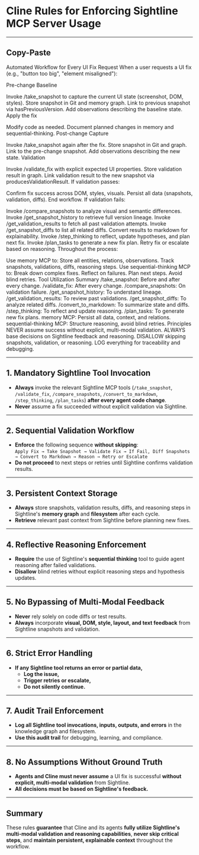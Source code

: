# Cline Rules for Enforcing Sightline MCP Server Usage

---



## **Copy-Paste**
Automated Workflow for Every UI Fix Request
When a user requests a UI fix (e.g., "button too big", "element misaligned"):

Pre-change Baseline

Invoke /take_snapshot to capture the current UI state (screenshot, DOM, styles).
Store snapshot in Git and memory graph.
Link to previous snapshot via hasPreviousVersion.
Add observations describing the baseline state.
Apply the fix

Modify code as needed.
Document planned changes in memory and sequential-thinking.
Post-change Capture

Invoke /take_snapshot again after the fix.
Store snapshot in Git and graph.
Link to the pre-change snapshot.
Add observations describing the new state.
Validation

Invoke /validate_fix with explicit expected UI properties.
Store validation result in graph.
Link validation result to the new snapshot via producesValidationResult.
If validation passes:

Confirm fix success across DOM, styles, visuals.
Persist all data (snapshots, validation, diffs).
End workflow.
If validation fails:

Invoke /compare_snapshots to analyze visual and semantic differences.
Invoke /get_snapshot_history to retrieve full version lineage.
Invoke /get_validation_results to fetch all past validation attempts.
Invoke /get_snapshot_diffs to list all related diffs.
Convert results to markdown for explainability.
Invoke /step_thinking to reflect, update hypotheses, and plan next fix.
Invoke /plan_tasks to generate a new fix plan.
Retry fix or escalate based on reasoning.
Throughout the process:

Use memory MCP to:
Store all entities, relations, observations.
Track snapshots, validations, diffs, reasoning steps.
Use sequential-thinking MCP to:
Break down complex fixes.
Reflect on failures.
Plan next steps.
Avoid blind retries.
Tool Utilization Summary
/take_snapshot: Before and after every change.
/validate_fix: After every change.
/compare_snapshots: On validation failure.
/get_snapshot_history: To understand lineage.
/get_validation_results: To review past validations.
/get_snapshot_diffs: To analyze related diffs.
/convert_to_markdown: To summarize state and diffs.
/step_thinking: To reflect and update reasoning.
/plan_tasks: To generate new fix plans.
memory MCP: Persist all data, context, and relations.
sequential-thinking MCP: Structure reasoning, avoid blind retries.
Principles
NEVER assume success without explicit, multi-modal validation.
ALWAYS base decisions on Sightline feedback and reasoning.
DISALLOW skipping snapshots, validation, or reasoning.
LOG everything for traceability and debugging.

---

## 1. **Mandatory Sightline Tool Invocation**

- **Always** invoke the relevant Sightline MCP tools (`/take_snapshot`, `/validate_fix`, `/compare_snapshots`, `/convert_to_markdown`, `/step_thinking`, `/plan_tasks`) **after every agent code change**.
- **Never** assume a fix succeeded without explicit validation via Sightline.

---

## 2. **Sequential Validation Workflow**

- **Enforce** the following sequence **without skipping**:  
  `Apply Fix → Take Snapshot → Validate Fix → If Fail, Diff Snapshots → Convert to Markdown → Reason → Retry or Escalate`
- **Do not proceed** to next steps or retries until Sightline confirms validation results.

---

## 3. **Persistent Context Storage**

- **Always** store snapshots, validation results, diffs, and reasoning steps in Sightline's **memory graph** and **filesystem** after each cycle.
- **Retrieve** relevant past context from Sightline before planning new fixes.

---

## 4. **Reflective Reasoning Enforcement**

- **Require** the use of Sightline's **sequential thinking** tool to guide agent reasoning after failed validations.
- **Disallow** blind retries without explicit reasoning steps and hypothesis updates.

---

## 5. **No Bypassing of Multi-Modal Feedback**

- **Never** rely solely on code diffs or test results.  
- **Always** incorporate **visual, DOM, style, layout, and text feedback** from Sightline snapshots and validation.

---

## 6. **Strict Error Handling**

- **If any Sightline tool returns an error or partial data,**  
  - **Log the issue,**  
  - **Trigger retries or escalate,**  
  - **Do not silently continue.**

---

## 7. **Audit Trail Enforcement**

- **Log all Sightline tool invocations, inputs, outputs, and errors** in the knowledge graph and filesystem.
- **Use this audit trail** for debugging, learning, and compliance.

---

## 8. **No Assumptions Without Ground Truth**

- **Agents and Cline must never assume** a UI fix is successful **without explicit, multi-modal validation** from Sightline.
- **All decisions must be based on Sightline's feedback.**

---

## **Summary**

These rules **guarantee** that Cline and its agents **fully utilize Sightline's multi-modal validation and reasoning capabilities**, **never skip critical steps**, and **maintain persistent, explainable context** throughout the workflow.



